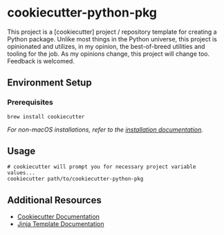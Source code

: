 # cookiecutter-python-pkg

This project is a [cookiecutter] project / repository template for creating a Python package. Unlike most things in the
Python universe, this project is opinionated and utilizes, in my opinion, the best-of-breed utilities and tooling for
the job. As my opinions change, this project will change too. Feedback is welcomed.


## Environment Setup

### Prerequisites

```shell
brew install cookiecutter
```
_For non-macOS installations, refer to the_
_[installation documentation](https://cookiecutter.readthedocs.io/en/1.7.2/installation.html#install-cookiecutter)._


## Usage

```shell
# cookiecutter will prompt you for necessary project variable values...
cookiecutter path/to/cookiecutter-python-pkg
```


## Additional Resources

* [Cookiecutter Documentation](https://cookiecutter.readthedocs.io)
* [Jinja Template Documentation](https://jinja.palletsprojects.com/en/2.11.x/templates/#)

